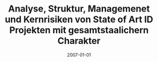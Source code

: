 ---
abstract: ''
authors:
- Marcus Kind
date: '2007-01-01'
featured: false
publication_types:
- '7'
publishDate: '2007-01-01'
title: Analyse, Struktur, Managemenet und Kernrisiken von State of Art ID Projekten
  mit gesamtstaalichern Charakter
url_pdf: ''
---